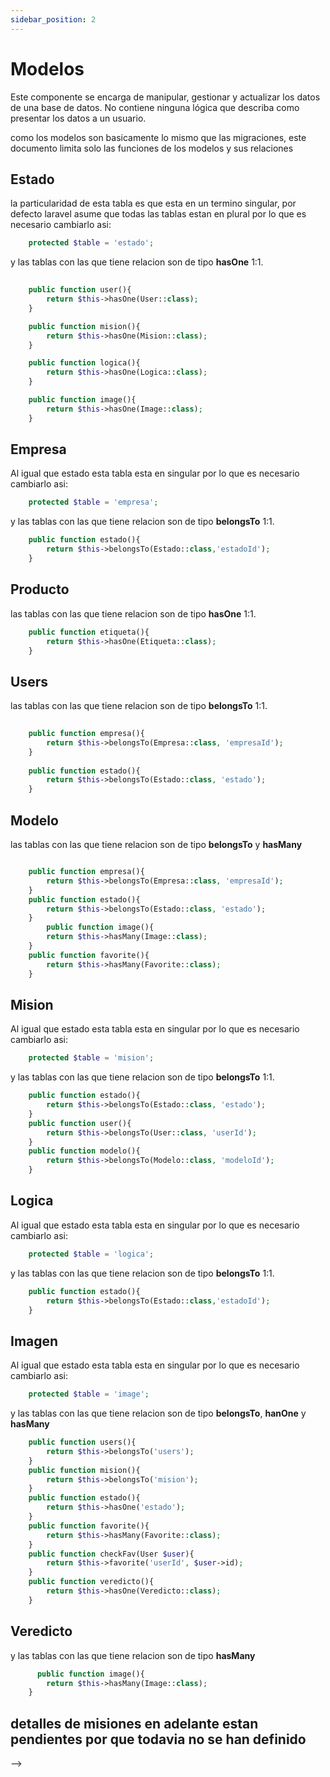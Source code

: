 ```yaml
---
sidebar_position: 2
---
```


# Modelos 

Este componente se encarga de manipular, gestionar y actualizar los datos de una base de datos. No contiene ninguna lógica que describa como presentar los datos a un usuario.

como los modelos son basicamente lo mismo que las migraciones, este documento limita solo las funciones de los modelos y sus relaciones

## Estado 

la particularidad de esta tabla es que esta en un termino singular, por defecto laravel asume que todas las tablas estan en plural por lo que es necesario cambiarlo asi:

```php
    protected $table = 'estado';
```
y las tablas con las que tiene relacion son de tipo **hasOne** 1:1.

```php
    
    public function user(){
        return $this->hasOne(User::class);
    }

    public function mision(){
        return $this->hasOne(Mision::class);
    }

    public function logica(){
        return $this->hasOne(Logica::class);
    }

    public function image(){
        return $this->hasOne(Image::class);
    }
```

## Empresa 

Al igual que estado esta tabla esta en singular por lo que es necesario cambiarlo asi:

```php
    protected $table = 'empresa';
```
y las tablas con las que tiene relacion son de tipo **belongsTo** 1:1.

```php
    public function estado(){
        return $this->belongsTo(Estado::class,'estadoId');
    }
```

## Producto

las tablas con las que tiene relacion son de tipo **hasOne** 1:1.

```php
    public function etiqueta(){
        return $this->hasOne(Etiqueta::class);
    }
```

## Users

las tablas con las que tiene relacion son de tipo **belongsTo** 1:1.

```php
    
    public function empresa(){
        return $this->belongsTo(Empresa::class, 'empresaId');
    }
    
    public function estado(){
        return $this->belongsTo(Estado::class, 'estado');
    }
```

## Modelo

las tablas con las que tiene relacion son de tipo **belongsTo** y **hasMany** 

```php

    public function empresa(){
        return $this->belongsTo(Empresa::class, 'empresaId');
    }
    public function estado(){
        return $this->belongsTo(Estado::class, 'estado');
    }
        public function image(){
        return $this->hasMany(Image::class);
    }
    public function favorite(){
        return $this->hasMany(Favorite::class);
    }
```



## Mision

Al igual que estado esta tabla esta en singular por lo que es necesario cambiarlo asi:

```php
    protected $table = 'mision';
```
y las tablas con las que tiene relacion son de tipo **belongsTo** 1:1.

```php
    public function estado(){
        return $this->belongsTo(Estado::class, 'estado');
    }
    public function user(){
        return $this->belongsTo(User::class, 'userId');
    }
    public function modelo(){
        return $this->belongsTo(Modelo::class, 'modeloId');
    }
```

## Logica

Al igual que estado esta tabla esta en singular por lo que es necesario cambiarlo asi:

```php
    protected $table = 'logica';
```
y las tablas con las que tiene relacion son de tipo **belongsTo** 1:1.

```php
    public function estado(){
        return $this->belongsTo(Estado::class,'estadoId');
    }
```

## Imagen

Al igual que estado esta tabla esta en singular por lo que es necesario cambiarlo asi:

```php
    protected $table = 'image';
```
y las tablas con las que tiene relacion son de tipo **belongsTo**, **hanOne** y **hasMany** 

```php
    public function users(){
        return $this->belongsTo('users');
    }
    public function mision(){
        return $this->belongsTo('mision');
    }
    public function estado(){
        return $this->hasOne('estado');
    }
    public function favorite(){
        return $this->hasMany(Favorite::class);
    }
    public function checkFav(User $user){
        return $this->favorite('userId', $user->id);
    }
    public function veredicto(){
        return $this->hasOne(Veredicto::class);
    }

```

## Veredicto 

y las tablas con las que tiene relacion son de tipo **hasMany** 

```php
      public function image(){
        return $this->hasMany(Image::class);
    }

```

## detalles de misiones en adelante estan pendientes por que todavia no se han definido
<!-- 
## Detalles Misiones

Al igual que estado esta tabla esta en singular por lo que es necesario cambiarlo asi:

```php
    protected $table = 'empresa';
```
y las tablas con las que tiene relacion son de tipo **belongsTo** 1:1.

```php
    public function estado(){
        return $this->belongsTo(Estado::class,'estadoId');
    }
```

## Empresa 

Al igual que estado esta tabla esta en singular por lo que es necesario cambiarlo asi:

```php
    protected $table = 'empresa';
```
y las tablas con las que tiene relacion son de tipo **belongsTo** 1:1.

```php
    public function estado(){
        return $this->belongsTo(Estado::class,'estadoId');
    }
``` --> -->